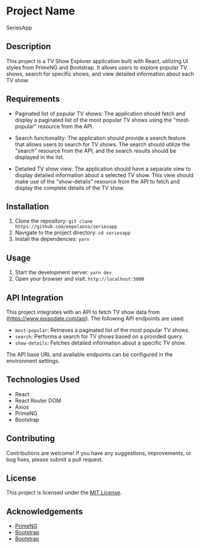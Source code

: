 # Project Name

SeriesApp

## Description

This project is a TV Show Explorer application built with React, utilizing UI styles from PrimeNG and Bootstrap. It allows users to explore popular TV shows, search for specific shows, and view detailed information about each TV show.

## Requirements

- Paginated list of popular TV shows: The application should fetch and display a paginated list of the most popular TV shows using the "most-popular" resource from the API.

- Search functionality: The application should provide a search feature that allows users to search for TV shows. The search should utilize the "search" resource from the API, and the search results should be displayed in the list.

- Detailed TV show view: The application should have a separate view to display detailed information about a selected TV show. This view should make use of the "show-details" resource from the API to fetch and display the complete details of the TV show.

## Installation

1. Clone the repository: `git clone https://github.com/eepolanco/seriesapp`
2. Navigate to the project directory: `cd seriesapp`
3. Install the dependencies: `yarn`

## Usage

1. Start the development server: `yarn dev`
2. Open your browser and visit: `http://localhost:5000`

## API Integration

This project integrates with an API to fetch TV show data from (https://www.episodate.com/api). The following API endpoints are used:

- `most-popular`: Retrieves a paginated list of the most popular TV shows.
- `search`: Performs a search for TV shows based on a provided query.
- `show-details`: Fetches detailed information about a specific TV show.

The API base URL and available endpoints can be configured in the environment settings.

## Technologies Used

- React
- React Router DOM
- Axios
- PrimeNG
- Bootstrap

## Contributing

Contributions are welcome! If you have any suggestions, improvements, or bug fixes, please submit a pull request.

## License

This project is licensed under the [MIT License](LICENSE).

## Acknowledgements

- [PrimeNG](https://www.primefaces.org/primeng/)
- [Bootstrap](https://getbootstrap.com/)
- [Bootstrap](https://axios-http.com/)